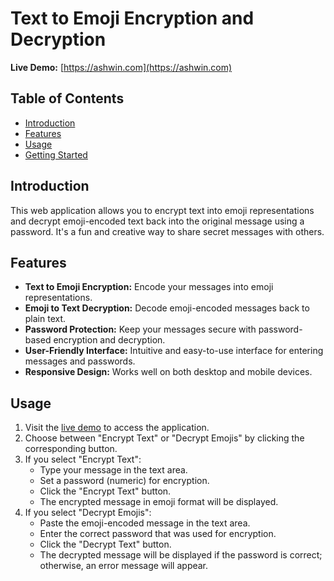 # Text to Emoji Encryption and Decryption


**Live Demo:** [https://ashwin.com](https://ashwin.com)

## Table of Contents

- [Introduction](#introduction)
- [Features](#features)
- [Usage](#usage)
- [Getting Started](#getting-started)
## Introduction

This web application allows you to encrypt text into emoji representations and decrypt emoji-encoded text back into the original message using a password. It's a fun and creative way to share secret messages with others.

## Features

- **Text to Emoji Encryption:** Encode your messages into emoji representations.
- **Emoji to Text Decryption:** Decode emoji-encoded messages back to plain text.
- **Password Protection:** Keep your messages secure with password-based encryption and decryption.
- **User-Friendly Interface:** Intuitive and easy-to-use interface for entering messages and passwords.
- **Responsive Design:** Works well on both desktop and mobile devices.

## Usage

1. Visit the [live demo](https://ashwin.com) to access the application.
2. Choose between "Encrypt Text" or "Decrypt Emojis" by clicking the corresponding button.
3. If you select "Encrypt Text":
   - Type your message in the text area.
   - Set a password (numeric) for encryption.
   - Click the "Encrypt Text" button.
   - The encrypted message in emoji format will be displayed.
4. If you select "Decrypt Emojis":
   - Paste the emoji-encoded message in the text area.
   - Enter the correct password that was used for encryption.
   - Click the "Decrypt Text" button.
   - The decrypted message will be displayed if the password is correct; otherwise, an error message will appear.
